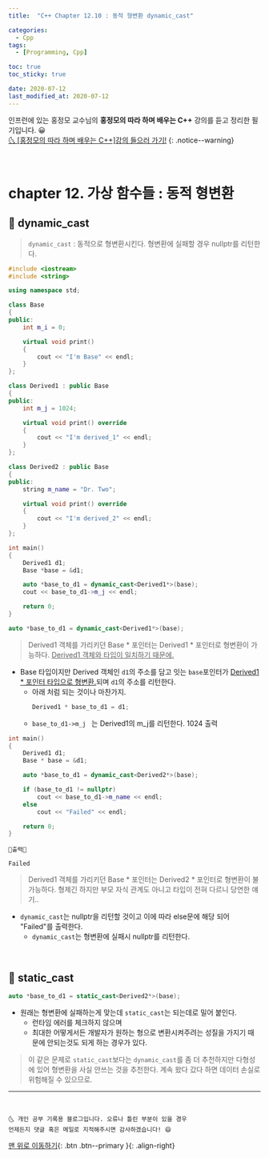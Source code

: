 ```yaml
---
title:  "C++ Chapter 12.10 : 동적 형변환 dynamic_cast" 

categories:
  - Cpp
tags:
  - [Programming, Cpp]

toc: true
toc_sticky: true

date: 2020-07-12
last_modified_at: 2020-07-12
---
```


인프런에 있는 홍정모 교수님의 **홍정모의 따라 하며 배우는 C++** 강의를 듣고 정리한 필기입니다. 😀    
[🌜 [홍정모의 따라 하며 배우는 C++]강의 들으러 가기!](https://www.inflearn.com/course/following-c-plus)
{: .notice--warning}

<br>

# chapter 12. 가상 함수들 : 동적 형변환

## 🔔 dynamic_cast

> `dynamic_cast` : 동적으로 형변환시킨다. 형변환에 실패할 경우 nullptr를 리턴한다.

```cpp
#include <iostream>
#include <string>

using namespace std;

class Base
{
public:
	int m_i = 0;

	virtual void print()
	{
		cout << "I'm Base" << endl;
	}
};

class Derived1 : public Base
{
public:
	int m_j = 1024;

	virtual void print() override
	{
		cout << "I'm derived_1" << endl;
	}
};

class Derived2 : public Base
{
public:
	string m_name = "Dr. Two";

	virtual void print() override
	{
		cout << "I'm derived_2" << endl;
	}
};

int main()
{
	Derived1 d1;
	Base *base = &d1;

	auto *base_to_d1 = dynamic_cast<Derived1*>(base);
	cout << base_to_d1->m_j << endl;

	return 0;
}
```


```cpp
auto *base_to_d1 = dynamic_cast<Derived1*>(base);
```

> Derived1 객체를 가리키던 Base * 포인터는 Derived1 * 포인터로 형변환이 가능하다. <u>Derived1 객체와 타입이 일치하기 때문에.</u>

- Base 타입이지만 Derived 객체인 `d1`의 주소를 담고 잇는 `base`포인터가 <u>Derived1 * 포인터 타입으로 형변환.</u>되며 `d1`의 주소를 리턴한다.
  - 아래 처럼 되는 것이나 마찬가지.
    ```cpp
    Derived1 * base_to_d1 = d1;  
    ```
  - `base_to_d1->m_j ` 는 Derived1의 m_j를 리턴한다. 1024 출력


```cpp
int main()
{
	Derived1 d1;
	Base * base = &d1;

    auto *base_to_d1 = dynamic_cast<Derived2*>(base);

    if (base_to_d1 != nullptr)
        cout << base_to_d1->m_name << endl;
    else
        cout << "Failed" << endl;

	return 0;
}
```
```
💎출력💎

Failed
```

> Derived1 객체를 가리키던 Base * 포인터는 Derived2 * 포인터로 형변환이 불가능하다. 형제긴 하지만 부모 자식 관계도 아니고 타입이 전혀 다르니 당연한 얘기..

- `dynamic_cast`는 nullptr을 리턴할 것이고 이에 따라 else문에 해당 되어 "Failed"를 출력한다.
  - `dynamic_cast`는 형변환에 실패시 nullptr를 리턴한다. 

<br>

## 🔔 static_cast 

```cpp
auto *base_to_d1 = static_cast<Derived2*>(base);
```
- 원래는 형변환에 실패하는게 맞는데 `static_cast`는 되는데로 밀어 붙인다.
  - 런타임 에러를 체크하지 않으며
  - 최대한 어떻게서든 개발자가 원하는 형으로 변환시켜주려는 성질을 가지기 때문에 안되는것도 되게 하는 경우가 있다.

> 이 같은 문제로 `static_cast`보다는 `dynamic_cast`를 좀 더 추천하지만 다형성에 있어 형변환을 사실 안쓰는 것을 추천한다. 계속 왔다 갔다 하면 데이터 손실로 위험해질 수 있으므로.
 
***
<br>

    🌜 개인 공부 기록용 블로그입니다. 오류나 틀린 부분이 있을 경우 
    언제든지 댓글 혹은 메일로 지적해주시면 감사하겠습니다! 😄

[맨 위로 이동하기](#){: .btn .btn--primary }{: .align-right}
<br>